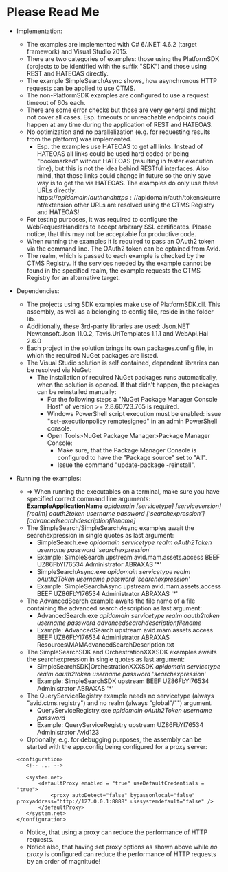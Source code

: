 # Please Read Me #
* Implementation:
    * The examples are implemented with C# 6/.NET 4.6.2 (target framework) and Visual Studio 2015.
    * There are two categories of examples: those using the PlatformSDK (projects to be identified with the suffix "SDK") and those using REST and HATEOAS directly.
    * The example SimpleSearchAsync shows, how asynchronous HTTP requests can be applied to use CTMS.
	* The non-PlatformSDK examples are configured to use a request timeout of 60s each.
	* There are some error checks but those are very general and might not cover all cases. Esp. timeouts or unreachable endpoints could happen at any time during the application of REST and HATEOAS.
    * No optimization and no parallelization (e.g. for requesting results from the platform) was implemented.
        * Esp. the examples use HATEOAS to get all links. Instead of HATEOAS all links could be used hard coded or being "bookmarked" without HATEOAS (resulting in faster execution time), but this is not the idea behind RESTful interfaces. Also mind, that those links could change in future so the only save way is to get the via HATEOAS. The examples do only use these URLs directly: https://$apidomain/auth and https://$apidomain/auth/tokens/current/extension other URLs are resolved using the CTMS Registry and HATEOAS!
    * For testing purposes, it was required to configure the WebRequestHandlers to accept arbitrary SSL certificates. Please notice, that this may not be acceptable for productive code.
	* When running the examples it is required to pass an OAuth2 token via the command line. The OAuth2 token can be optained from Avid.
	* The realm, which is passed to each example is checked by the CTMS Registry. If the services needed by the example cannot be found in the specified realm, the example requests the CTMS Registry for an alternative target.

* Dependencies:
    * The projects using SDK examples make use of PlatformSDK.dll. This assembly, as well as a belonging to config file, reside in the folder lib.
    * Additionally, these 3rd-party libraries are used: Json.NET Newtonsoft.Json 11.0.2, Tavis.UriTemplates 1.1.1 and WebApi.Hal 2.6.0 
    * Each project in the solution brings its own packages.config file, in which the required NuGet packages are listed.
    * The Visual Studio solution is self contained, dependent libraries can be resolved via NuGet:
		* The installation of required NuGet packages runs automatically, when the solution is opened. If that didn't happen, the packages can be reinstalled manually:
			* For the following steps a "NuGet Package Manager Console Host" of version >= 2.8.60723.765 is required.
			* Windows PowerShell script execution must be enabled: issue "set-executionpolicy remotesigned" in an admin PowerShell console.
			* Open Tools>NuGet Package Manager>Package Manager Console:
				* Make sure, that the Package Manager Console is configured to have the "Package source" set to "All".
				* Issue the command "update-package -reinstall".

* Running the examples:
    * => When running the executables on a terminal, make sure you have specified correct command line arguments: __ExampleApplicationName__ _apidomain_ _[servicetype]_ _[serviceversion]_ _[realm]_ _oauth2token_ _username_ _password_ _['searchexpression']_ _[advancedsearchdescriptionfilename]_
    * The SimpleSearch/SimpleSearchAsync examples await the searchexpression in single quotes as last argument:
        * SimpleSearch.exe _apidomain_ _servicetype_ _realm_ _oAuth2Token_ _username_ _password_ '_searchexpression_'
        * Example: SimpleSearch upstream avid.mam.assets.access BEEF UZ86FbYI76534 Administrator ABRAXAS '*'
		* SimpleSearchAsync.exe _apidomain_ _servicetype_ _realm_ _oAuth2Token_ _username_ _password_ '_searchexpression_'
        * Example: SimpleSearchAsync upstream avid.mam.assets.access BEEF UZ86FbYI76534 Administrator ABRAXAS '*'
    * The AdvancedSearch example awaits the file name of a file containing the advanced search description as last argument:
        * AdvancedSearch.exe _apidomain_ _servicetype_ _realm_ _oauth2token_ _username_ _password_ _advancedsearchdescriptionfilename_
        * Example: AdvancedSearch upstream avid.mam.assets.access BEEF UZ86FbYI76534 Administrator ABRAXAS Resources\MAMAdvancedSearchDescription.txt
    * The SimpleSearchSDK and OrchestrationXXXSDK examples awaits the searchexpression in single quotes as last argument:
        * SimpleSearchSDK|OrchestrationXXXSDK _apidomain_ _servicetype_ _realm_ _oauth2token_ _username_ _password_ '_searchexpression_'
        * Example: SimpleSearchSDK upstream BEEF UZ86FbYI76534 Administrator ABRAXAS '*'
    * The QueryServiceRegistry example needs no servicetype (always "avid.ctms.registry") and no realm (always "global"/"") argument.
        * QueryServiceRegistry.exe _apidomain_ _oAuth2Token_ _username_ _password_
        * Example: QueryServiceRegistry upstream UZ86FbYI76534 Administrator Avid123
    * Optionally, e.g. for debugging purposes, the assembly can be started with the app.config being configured for a proxy server:
     ```
    <configuration>
        <!-- ... -->

        <system.net>
            <defaultProxy enabled = "true" useDefaultCredentials = "true">
                <proxy autoDetect="false" bypassonlocal="false" proxyaddress="http://127.0.0.1:8888" usesystemdefault="false" />
            </defaultProxy>
        </system.net>
    </configuration>
     ```

     * Notice, that using a proxy can reduce the performance of HTTP requests.
     * Notice also, that having set proxy options as shown above while *no proxy* is configured can reduce the performance of HTTP requests by an order of magnitude!